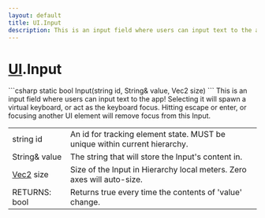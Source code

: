```yaml
---
layout: default
title: UI.Input
description: This is an input field where users can input text to the app! Selecting it will spawn a virtual keyboard, or act as the keyboard focus. Hitting escape or enter, or focusing another UI element will remove focus from this Input.
---
```

# [UI]({{site.url}}/Pages/Reference/UI.html).Input

<div class='signature' markdown='1'>
```csharp
static bool Input(string id, String& value, Vec2 size)
```
This is an input field where users can input text to the
app! Selecting it will spawn a virtual keyboard, or act as the
keyboard focus. Hitting escape or enter, or focusing another UI
element will remove focus from this Input.
</div>

|  |  |
|--|--|
|string id|An id for tracking element state. MUST be unique             within current hierarchy.|
|String& value|The string that will store the Input's              content in.|
|[Vec2]({{site.url}}/Pages/Reference/Vec2.html) size|Size of the Input in Hierarchy local meters.             Zero axes will auto-size.|
|RETURNS: bool|Returns true every time the contents of 'value' change.|




